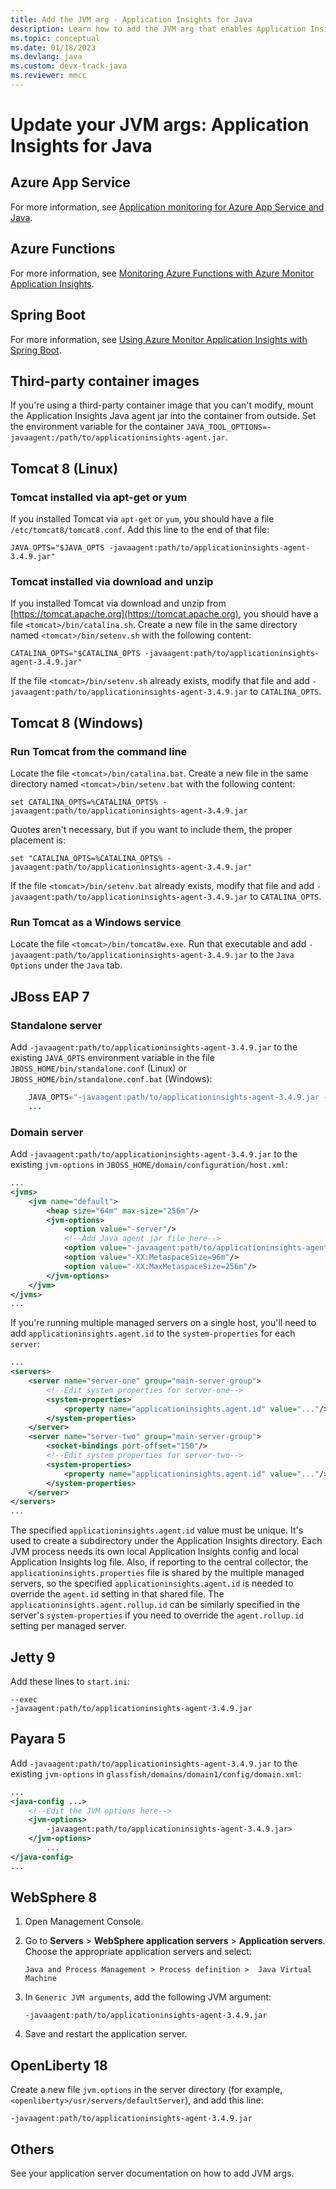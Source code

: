 ```yaml
---
title: Add the JVM arg - Application Insights for Java
description: Learn how to add the JVM arg that enables Application Insights for Java.
ms.topic: conceptual
ms.date: 01/18/2023
ms.devlang: java
ms.custom: devx-track-java
ms.reviewer: mmcc
---
```


# Update your JVM args: Application Insights for Java

## Azure App Service

For more information, see [Application monitoring for Azure App Service and Java](./azure-web-apps-java.md).

## Azure Functions

For more information, see [Monitoring Azure Functions with Azure Monitor Application Insights](./monitor-functions.md#distributed-tracing-for-java-applications-public-preview).

## Spring Boot

For more information, see [Using Azure Monitor Application Insights with Spring Boot](./java-spring-boot.md).

## Third-party container images

If you're using a third-party container image that you can't modify, mount the Application Insights Java agent jar into the container from outside. Set the environment variable for the container
`JAVA_TOOL_OPTIONS=-javaagent:/path/to/applicationinsights-agent.jar`.

## Tomcat 8 (Linux)

### Tomcat installed via apt-get or yum

If you installed Tomcat via `apt-get` or `yum`, you should have a file `/etc/tomcat8/tomcat8.conf`. Add this line to the end of that file:

```
JAVA_OPTS="$JAVA_OPTS -javaagent:path/to/applicationinsights-agent-3.4.9.jar"
```

### Tomcat installed via download and unzip

If you installed Tomcat via download and unzip from [https://tomcat.apache.org](https://tomcat.apache.org), you should have a file `<tomcat>/bin/catalina.sh`. Create a new file in the same directory named `<tomcat>/bin/setenv.sh` with the following content:

```
CATALINA_OPTS="$CATALINA_OPTS -javaagent:path/to/applicationinsights-agent-3.4.9.jar"
```

If the file `<tomcat>/bin/setenv.sh` already exists, modify that file and add `-javaagent:path/to/applicationinsights-agent-3.4.9.jar` to `CATALINA_OPTS`.

## Tomcat 8 (Windows)

### Run Tomcat from the command line

Locate the file `<tomcat>/bin/catalina.bat`. Create a new file in the same directory named `<tomcat>/bin/setenv.bat` with the following content:

```
set CATALINA_OPTS=%CATALINA_OPTS% -javaagent:path/to/applicationinsights-agent-3.4.9.jar
```

Quotes aren't necessary, but if you want to include them, the proper placement is:

```
set "CATALINA_OPTS=%CATALINA_OPTS% -javaagent:path/to/applicationinsights-agent-3.4.9.jar"
```

If the file `<tomcat>/bin/setenv.bat` already exists, modify that file and add `-javaagent:path/to/applicationinsights-agent-3.4.9.jar` to `CATALINA_OPTS`.

### Run Tomcat as a Windows service

Locate the file `<tomcat>/bin/tomcat8w.exe`. Run that executable and add `-javaagent:path/to/applicationinsights-agent-3.4.9.jar` to the `Java Options` under the `Java` tab.

## JBoss EAP 7

### Standalone server

Add `-javaagent:path/to/applicationinsights-agent-3.4.9.jar` to the existing `JAVA_OPTS` environment variable in the file `JBOSS_HOME/bin/standalone.conf` (Linux) or `JBOSS_HOME/bin/standalone.conf.bat` (Windows):

```java    ...
    JAVA_OPTS="-javaagent:path/to/applicationinsights-agent-3.4.9.jar -Xms1303m -Xmx1303m ..."
    ...
```

### Domain server

Add `-javaagent:path/to/applicationinsights-agent-3.4.9.jar` to the existing `jvm-options` in `JBOSS_HOME/domain/configuration/host.xml`:

```xml
...
<jvms>
    <jvm name="default">
        <heap size="64m" max-size="256m"/>
        <jvm-options>
            <option value="-server"/>
            <!--Add Java agent jar file here-->
            <option value="-javaagent:path/to/applicationinsights-agent-3.4.9.jar"/>
            <option value="-XX:MetaspaceSize=96m"/>
            <option value="-XX:MaxMetaspaceSize=256m"/>
        </jvm-options>
    </jvm>
</jvms>
...
```

If you're running multiple managed servers on a single host, you'll need to add `applicationinsights.agent.id` to the `system-properties` for each `server`:

```xml
...
<servers>
    <server name="server-one" group="main-server-group">
        <!--Edit system properties for server-one-->
        <system-properties> 
            <property name="applicationinsights.agent.id" value="..."/>
        </system-properties>
    </server>
    <server name="server-two" group="main-server-group">
        <socket-bindings port-offset="150"/>
        <!--Edit system properties for server-two-->
        <system-properties>
            <property name="applicationinsights.agent.id" value="..."/> 
        </system-properties>
    </server>
</servers>
...
```

The specified `applicationinsights.agent.id` value must be unique. It's used to create a subdirectory under the Application Insights directory. Each JVM process needs its own local Application Insights config and local Application Insights log file. Also, if reporting to the central collector, the `applicationinsights.properties` file is shared by the multiple managed servers, so the specified `applicationinsights.agent.id` is needed to override the `agent.id` setting in that shared file. The `applicationinsights.agent.rollup.id` can be similarly specified in the server's `system-properties` if you need to override the `agent.rollup.id` setting per managed server.

## Jetty 9

Add these lines to `start.ini`:

```
--exec
-javaagent:path/to/applicationinsights-agent-3.4.9.jar
```

## Payara 5

Add `-javaagent:path/to/applicationinsights-agent-3.4.9.jar` to the existing `jvm-options` in `glassfish/domains/domain1/config/domain.xml`:

```xml
...
<java-config ...>
    <!--Edit the JVM options here-->
    <jvm-options>
        -javaagent:path/to/applicationinsights-agent-3.4.9.jar>
    </jvm-options>
        ...
</java-config>
...
```

## WebSphere 8

1. Open Management Console.
1. Go to **Servers** > **WebSphere application servers** > **Application servers**. Choose the appropriate application servers and select:
    
    ```
    Java and Process Management > Process definition >  Java Virtual Machine
    ```
    
1. In `Generic JVM arguments`, add the following JVM argument:
    
    ```
    -javaagent:path/to/applicationinsights-agent-3.4.9.jar
    ```

1. Save and restart the application server.

## OpenLiberty 18

Create a new file `jvm.options` in the server directory (for example, `<openliberty>/usr/servers/defaultServer`), and add this line:

```
-javaagent:path/to/applicationinsights-agent-3.4.9.jar
```

## Others

See your application server documentation on how to add JVM args.

